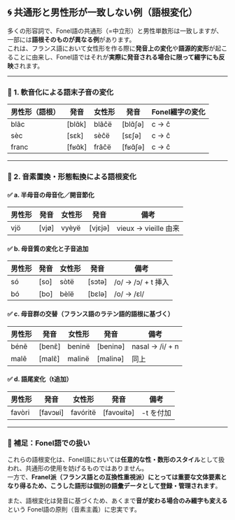 ## 🌀 共通形と男性形が一致しない例（語根変化）

多くの形容詞で、Fonel語の共通形（=中立形）と男性単数形は一致しますが、一部には**語根そのものが異なる例**があります。  
これは、フランス語において女性形を作る際に**発音上の変化**や**語源的変形**が起こることに由来し、Fonel語ではそれが**実際に発音される場合に限って綴字にも反映**されます。

---

### 🔄 1. 軟音化による語末子音の変化

| 男性形（語根） | 発音    | 女性形 | 発音     | Fonel綴字の変化   |
|----------------|---------|--------|----------|-------------------|
| blãc           | [blɑ̃k] | blãĉë  | [blɑ̃ʃə] | c → ĉ            |
| sèc            | [sɛk]   | sèĉë   | [sɛʃə]   | c → ĉ            |
| franc          | [fʁɑ̃k] | frãĉë  | [fʁɑ̃ʃə] | c → ĉ            |

---

### 🧬 2. 音素置換・形態転換による語根変化

#### ✅ a. 半母音の母音化／開音節化

| 男性形 | 発音   | 女性形 | 発音    | 備考                      |
|--------|--------|--------|---------|---------------------------|
| vjö    | [vjø]  | vyèyë  | [vjɛjə] | vieux → vieille 由来     |

#### ✅ b. 母音質の変化と子音追加

| 男性形 | 発音   | 女性形 | 発音    | 備考                     |
|--------|--------|--------|---------|--------------------------|
| só     | [so]   | sòtë   | [sɔtə]  | /o/ → /ɔ/ + t 挿入      |
| bó     | [bo]   | bèlë   | [bɛlə]  | /o/ → /ɛl/              |

#### ✅ c. 母音群の交替（フランス語のラテン語的語根に基づく）

| 男性形 | 発音    | 女性形  | 発音     | 備考                     |
|--------|---------|---------|----------|--------------------------|
| bénẽ   | [benɛ̃] | beninë  | [beninə] | nasal → /i/ + n         |
| malẽ   | [malɛ̃] | malinë  | [malinə] | 同上                     |

#### ✅ d. 語尾変化（t追加）

| 男性形   | 発音       | 女性形     | 発音        | 備考           |
|----------|------------|------------|-------------|----------------|
| favòri   | [favɔʁi]   | favóritë   | [favoʁitə]  | -t を付加      |

---

### 📌 補足：Fonel語での扱い

これらの語根変化は、Fonel語においては**任意的な性・数形のスタイル**として扱われ、共通形の使用を妨げるものではありません。  
一方で、**Franel派（フランス語との互換性重視派）**にとっては重要な文体要素となり得るため、こうした語形は**個別の語彙データとして登録・管理されます**。

また、語根変化は発音に基づくため、あくまで**音が変わる場合のみ綴字も変える**という Fonel語の原則（音素主義）に忠実です。

